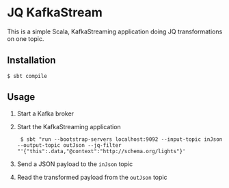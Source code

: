 JQ KafkaStream
==============

This is a simple Scala, KafkaStreaming application doing JQ transformations on one topic.

Installation
------------

    $ sbt compile

Usage
-----

1. Start a Kafka broker

2. Start the KafkaStreaming application

        $ sbt "run --bootstrap-servers localhost:9092 --input-topic inJson --output-topic outJson --jq-filter "'{"this":.data,"@context":"http://schema.org/lights"}'

3. Send a JSON payload to the `inJson` topic

4. Read the transformed payload from the `outJson` topic

